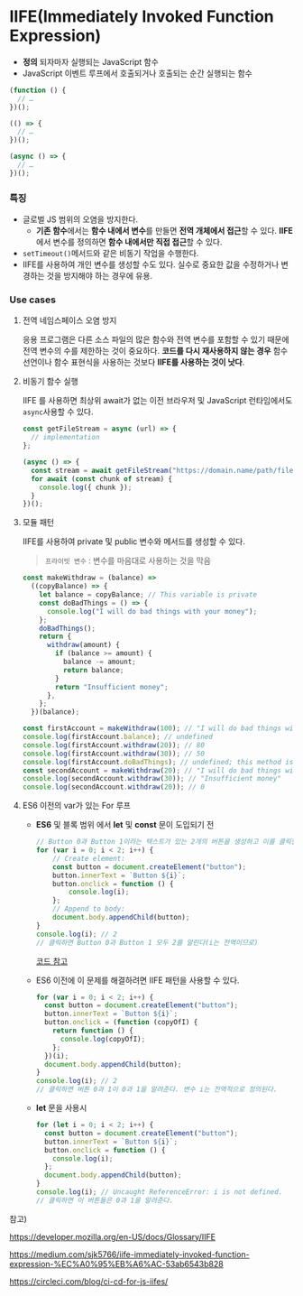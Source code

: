# IIFE(Immediately Invoked Function Expression)

- **정의** 되자마자 실행되는 JavaScript 함수
- JavaScript 이벤트 루프에서 호출되거나 호출되는 순간 실행되는 함수

```javascript
(function () {
  // …
})();

(() => {
  // …
})();

(async () => {
  // …
})();
```



### 특징

- 글로벌 JS 범위의 오염을 방지한다.
  - **기존 함수**에서는 **함수 내에서 변수**를 만들면 **전역 개체에서 접근**할 수 있다. **IIFE**에서 변수를 정의하면 **함수 내에서만 직접 접근**할 수 있다.
- `setTimeout()`메서드와 같은 비동기 작업을 수행한다.
- IIFE를 사용하여 개인 변수를 생성할 수도 있다. 실수로 중요한 값을 수정하거나 변경하는 것을 방지해야 하는 경우에 유용.



### Use cases

1. 전역 네임스페이스 오염 방지

   응용 프로그램은 다른 소스 파일의 많은 함수와 전역 변수를 포함할 수 있기 때문에 전역 변수의 수를 제한하는 것이 중요하다. **코드를 다시 재사용하지 않는 경우** 함수 선언이나 함수 표현식을 사용하는 것보다 **IIFE를 사용하는 것이 낫다**.

   

2. 비동기 함수 실행

   IIFE 를 사용하면 최상위 await가 없는 이전 브라우저 및 JavaScript 런타임에서도 `async`사용할 수 있다.

   ```javascript
   const getFileStream = async (url) => {
     // implementation
   };
   
   (async () => {
     const stream = await getFileStream("https://domain.name/path/file.ext");
     for await (const chunk of stream) {
       console.log({ chunk });
     }
   })();
   ```

   

3. 모듈 패턴

   IIFE를 사용하여 private 및 public 변수와 메서드를 생성할 수 있다.

   > `프라이빗 변수` : 변수를 마음대로 사용하는 것을 막음

   ```javascript
   const makeWithdraw = (balance) =>
     ((copyBalance) => {
       let balance = copyBalance; // This variable is private
       const doBadThings = () => {
         console.log("I will do bad things with your money");
       };
       doBadThings();
       return {
         withdraw(amount) {
           if (balance >= amount) {
             balance -= amount;
             return balance;
           }
           return "Insufficient money";
         },
       };
     })(balance);
   
   const firstAccount = makeWithdraw(100); // "I will do bad things with your money"
   console.log(firstAccount.balance); // undefined
   console.log(firstAccount.withdraw(20)); // 80
   console.log(firstAccount.withdraw(30)); // 50
   console.log(firstAccount.doBadThings); // undefined; this method is private
   const secondAccount = makeWithdraw(20); // "I will do bad things with your money"
   console.log(secondAccount.withdraw(30)); // "Insufficient money"
   console.log(secondAccount.withdraw(20)); // 0
   ```

   

4. ES6 이전의 var가 있는 For 루프

   - **ES6** 및 블록 범위 에서 **let** 및 **const** 문이 도입되기 전

     ```javascript
     // Button 0과 Button 1이라는 텍스트가 있는 2개의 버튼을 생성하고 이를 클릭할 때 0과 1을 알리도록 한다고 가정
     for (var i = 0; i < 2; i++) {
         // Create element:
         const button = document.createElement("button");
         button.innerText = `Button ${i}`;
         button.onclick = function () {
             console.log(i);
         };
         // Append to body:
         document.body.appendChild(button);
     }
     console.log(i); // 2
     // 클릭하면 Button 0과 Button 1 모두 2를 알린다(i는 전역이므로)
     ```

     [코드 참고](https://www.w3schools.com/jsref/tryit.asp?filename=tryjsref_document_createelement3)
   
   - ES6 이전에 이 문제를 해결하려면 IIFE 패턴을 사용할 수 있다.
   
     ```javascript
     for (var i = 0; i < 2; i++) {
       const button = document.createElement("button");
       button.innerText = `Button ${i}`;
       button.onclick = (function (copyOfI) {
         return function () {
           console.log(copyOfI);
         };
       })(i);
       document.body.appendChild(button);
     }
     console.log(i); // 2
     // 클릭하면 버튼 0과 1이 0과 1을 알려준다. 변수 i는 전역적으로 정의된다.
     ```
   
   - **let** 문을 사용시
   
     ```javascript
     for (let i = 0; i < 2; i++) {
       const button = document.createElement("button");
       button.innerText = `Button ${i}`;
       button.onclick = function () {
         console.log(i);
       };
       document.body.appendChild(button);
     }
     console.log(i); // Uncaught ReferenceError: i is not defined.
     // 클릭하면 이 버튼들은 0과 1을 알려준다.
     ```
   
     



참고)

https://developer.mozilla.org/en-US/docs/Glossary/IIFE

https://medium.com/sjk5766/iife-immediately-invoked-function-expression-%EC%A0%95%EB%A6%AC-53ab6543b828

https://circleci.com/blog/ci-cd-for-js-iifes/